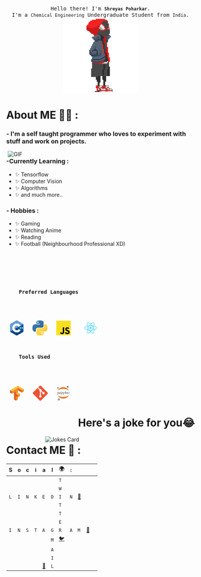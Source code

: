<p align="center">
  <br>
  <samp>
    Hello there! I'm <code><b>Shreyas Poharkar</b></code>.
    <br>I'm a <code>Chemical Engineering</code> Undergraduate Student from <code>India</code>.<br>

</samp>

  <img src="https://raw.githubusercontent.com/shreyas2000/shreyas2000/master/assets/miles_morales.gif" width="200"/>

</p>




# About ME 🙋‍♂️ :

### - I'm a self taught programmer who loves to experiment with stuff and work on projects.

<img hight="400" width="500" alt="GIF" align="right" src="https://raw.githubusercontent.com/shreyas2000/shreyas2000/master/assets/1936.gif">

### -Currently Learning :
- ✨ Tensorflow
- ✨ Computer Vision
- ✨ Algorithms
- ✨ and much more..

### - Hobbies : 
- ✨ Gaming
- ✨ Watching Anime
- ✨ Reading 
- ✨ Football (Neighbourhood Professional XD)

</br>
</br>
</br>

<h3>
  <code>
    Preferred Languages
  </code>
</h3>

<br>

<p>
  <img src="https://raw.githubusercontent.com/shreyas2000/shreyas2000/master/assets/logo/cpp.png" height=40 hspace=10>
  <img src="https://raw.githubusercontent.com/shreyas2000/shreyas2000/master/assets/logo/python.png" height=40 hspace=10>
  <img src="https://raw.githubusercontent.com/shreyas2000/shreyas2000/master/assets/logo/js.png" height=40 hspace=10>
  <img src="https://raw.githubusercontent.com/shreyas2000/shreyas2000/master/assets/logo/React-icon.svg.png" height=40 hspace=10>
</p>

<h3>
  <code>
    Tools Used
  </code>
</h3>

<br>
<p>
  <img src="https://raw.githubusercontent.com/shreyas2000/shreyas2000/master/assets/logo/Tensorflow.png" height=40 hspace=10>
  <img src="https://raw.githubusercontent.com/shreyas2000/shreyas2000/master/assets/logo/git.png" height=40 hspace=10>
  <img src="https://raw.githubusercontent.com/shreyas2000/shreyas2000/master/assets/logo/1200px-Jupyter_logo.svg.png" height=40 hspace=10>
</p>






<h1 align="right"> Here's a joke for you😂</h1>
<img src="https://readme-jokes.vercel.app/api" alt="Jokes Card" width="400px"  align="right" />

# Contact ME 💬 :
|S|o|c|i|a|l| 🌍|:||||
| - | - | - | - | - | - | - | - | - | - | - |
| |  |  |  |  |  | `T` |  |  | 
||  |  |  |  |  | `W` |  |  | 
|`L`|`I`|`N`|`K`|`E`|`D`|`I`|`N`|[💼](https://www.linkedin.com/in/shreyas-poharkar/)| | |
|| | || | | `T`| || | |
|| | || | | `T`| || | |
|| | || | | `E`| | | | |
|`I`|`N`|`S`|`T`|`A`|`G`|`R`|`A`|`M`|[📸](https://www.instagram.com/s_h_r_e_yes/)| 
|| | | | |`M` |[ 🐦](https://twitter.com/slow_flashh)| | || |
|| | | | |`A` || | || |
|| | || |`I` || | | | |
|| | ||[ 📧](poharkarshreyas@gmail.com) |`L` || | | ||





